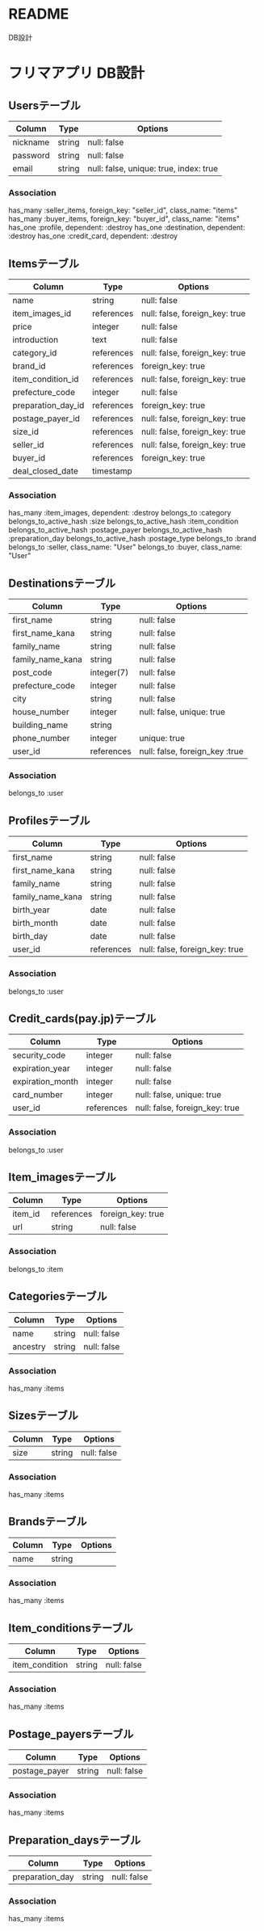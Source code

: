 # README

DB設計
# フリマアプリ DB設計

## Usersテーブル
|Column|Type|Options|
|------|----|-------|
|nickname|string|null: false|
|password|string|null: false|
|email|string|null: false, unique: true, index: true|
### Association
has_many :seller_items, foreign_key: "seller_id", class_name: "items"
has_many :buyer_items, foreign_key: "buyer_id", class_name: "items"
has_one :profile, dependent: :destroy
has_one :destination, dependent: :destroy
has_one :credit_card, dependent: :destroy

## Itemsテーブル
|Column|Type|Options|
|------|----|-------|
|name|string|null: false|
|item_images_id|references|null: false, foreign_key: true|
|price|integer|null: false|
|introduction|text|null: false|
|category_id|references|null: false, foreign_key: true|
|brand_id|references|foreign_key: true|
|item_condition_id|references|null: false, foreign_key: true|
|prefecture_code|integer|null: false|
|preparation_day_id|references|foreign_key: true|
|postage_payer_id|references|null: false, foreign_key: true|
|size_id|references|null: false, foreign_key: true|
|seller_id|references|null: false, foreign_key: true|
|buyer_id|references|foreign_key: true|
|deal_closed_date|timestamp|
### Association
has_many :item_images, dependent: :destroy
belongs_to :category
belongs_to_active_hash :size
belongs_to_active_hash :item_condition
belongs_to_active_hash :postage_payer
belongs_to_active_hash :preparation_day
belongs_to_active_hash :postage_type
belongs_to :brand
belongs_to :seller, class_name: "User"
belongs_to :buyer, class_name: "User"

## Destinationsテーブル
|Column|Type|Options|
|------|----|-------|
|first_name|string|null: false|
|first_name_kana|string|null: false|
|family_name|string|null: false|
|family_name_kana|string|null: false|
|post_code|integer(7)|null: false|
|prefecture_code|integer|null: false|
|city|string|null: false|
|house_number|integer|null: false, unique: true|
|building_name|string|
|phone_number|integer|unique: true|
|user_id|references|null: false, foreign_key :true|
### Association
belongs_to :user

## Profilesテーブル
|Column|Type|Options|
|------|----|-------|
|first_name|string|null: false|
|first_name_kana|string|null: false|
|family_name|string|null: false|
|family_name_kana|string|null: false|
|birth_year|date|null: false|
|birth_month|date|null: false|
|birth_day|date|null: false|
|user_id|references|null: false, foreign_key: true|
### Association
belongs_to :user

## Credit_cards(pay.jp)テーブル
|Column|Type|Options|
|------|----|-------|
|security_code|integer|null: false|
|expiration_year|integer|null: false|
|expiration_month|integer|null: false|
|card_number|integer|null: false, unique: true|
|user_id|references|null: false, foreign_key: true|
### Association
belongs_to :user

## Item_imagesテーブル
|Column|Type|Options|
|------|----|-------|
|item_id|references|foreign_key: true|
|url|string|null: false|
### Association
belongs_to :item

## Categoriesテーブル
|Column|Type|Options|
|------|----|-------|
|name|string|null: false|
|ancestry|string|null: false|
### Association
has_many :items

## Sizesテーブル
|Column|Type|Options|
|------|----|-------|
|size|string|null: false|
### Association
has_many :items


## Brandsテーブル
|Column|Type|Options|
|------|----|-------|
|name|string|
### Association
has_many :items

## Item_conditionsテーブル
|Column|Type|Options|
|------|----|-------|
|item_condition|string|null: false|
### Association
has_many :items

## Postage_payersテーブル
|Column|Type|Options|
|------|----|-------|
|postage_payer|string|null: false|
### Association
has_many :items

## Preparation_daysテーブル
|Column|Type|Options|
|------|----|-------|
|preparation_day|string|null: false|
### Association
has_many :items
